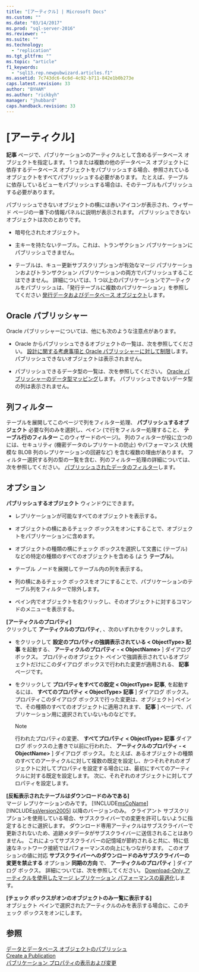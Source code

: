 ```yaml
---
title: "[アーティクル] | Microsoft Docs"
ms.custom: ""
ms.date: "03/14/2017"
ms.prod: "sql-server-2016"
ms.reviewer: ""
ms.suite: ""
ms.technology: 
  - "replication"
ms.tgt_pltfrm: ""
ms.topic: "article"
f1_keywords: 
  - "sql13.rep.newpubwizard.articles.f1"
ms.assetid: 7c743dc6-6c6d-4c92-b711-842e1b0b273e
caps.latest.revision: 33
author: "BYHAM"
ms.author: "rickbyh"
manager: "jhubbard"
caps.handback.revision: 33
---
```

# [アーティクル]
   **記事** ページで、パブリケーションのアーティクルとして含めるデータベース オブジェクトを指定します。 1 つまたは複数の他のデータベース オブジェクトに依存するデータベース オブジェクトをパブリッシュする場合、参照されているオブジェクトをすべてパブリッシュする必要があります。 たとえば、テーブルに依存しているビューをパブリッシュする場合は、そのテーブルもパブリッシュする必要があります。  
  
 パブリッシュできないオブジェクトの横には赤いアイコンが表示され、ウィザード ページの一番下の情報パネルに説明が表示されます。 パブリッシュできないオブジェクトは次のとおりです。  
  
-   暗号化されたオブジェクト。  
  
-   主キーを持たないテーブル。これは、トランザクション パブリケーションにパブリッシュできません。  
  
-   テーブルは、キュー更新サブスクリプションが有効なマージ パブリケーションおよびトランザクション パブリケーションの両方でパブリッシュすることはできません。 詳細については、1 つ以上のパブリケーションでアーティクルをパブリッシュは、「発行テーブルに複数のパブリケーション」を参照してください [発行データおよびデータベース オブジェクト](../../relational-databases/replication/publish/publish-data-and-database-objects.md)します。  
  
## Oracle パブリッシャー  
 Oracle パブリッシャーについては、他にも次のような注意点があります。  
  
-   Oracle からパブリッシュできるオブジェクトの一覧は、次を参照してください。 [設計に関する考慮事項と Oracle パブリッシャーに対して制限](../../relational-databases/replication/non-sql/design-considerations-and-limitations-for-oracle-publishers.md)します。 パブリッシュできないオブジェクトは表示されません。  
  
-   パブリッシュできるデータ型の一覧は、次を参照してください。 [Oracle パブリッシャーのデータ型マッピング](../../relational-databases/replication/non-sql/data-type-mapping-for-oracle-publishers.md)します。 パブリッシュできないデータ型の列は表示されません。  
  
## 列フィルター  
 テーブルを展開してこのページで列をフィルター処理、 **パブリッシュするオブジェクト** 必要な列のみを選択し、ペイン (で行をフィルター処理すること、 **テーブル行のフィルター** このウィザードのページ)。 列のフィルターが役に立つのには、セキュリティ (機密データのレプリケートの防止) やパフォーマンス (大規模な BLOB 列のレプリケーションの回避など) を含む複数の理由があります。 フィルター選択する列の型の一覧を含む、列のフィルター処理の詳細については、次を参照してください。 [パブリッシュされたデータのフィルター](../../relational-databases/replication/publish/filter-published-data.md)します。  
  
## オプション  
  **パブリッシュするオブジェクト** ウィンドウにできます。  
  
-   レプリケーションが可能なすべてのオブジェクトを表示する。  
  
-   オブジェクトの横にあるチェック ボックスをオンにすることで、オブジェクトをパブリケーションに含めます。  
  
-   オブジェクトの種類の横にチェック ボックスを選択して文書に (テーブル) などの特定の種類のすべてのオブジェクトを含める (よう **テーブル**)。  
  
-   テーブル ノードを展開してテーブル内の列を表示する。  
  
-   列の横にあるチェック ボックスをオフにすることで、パブリケーションのテーブル列をフィルターで除外します。  
  
-   ペイン内でオブジェクトを右クリックし、そのオブジェクトに対するコマンドのメニューを表示する。  
  
 **[アーティクルのプロパティ]**  
 クリックして **アーティクルのプロパティ**, 、次のいずれかをクリックします。  
  
-   をクリックして **設定のプロパティの強調表示されている \< ObjectType> 記事** を起動する、 **アーティクルのプロパティ - \< ObjectName>** ] ダイアログ ボックス。 プロパティのオブジェクト ペインで強調表示されているオブジェクトだけにこのダイアログ ボックスで行われた変更が適用される、 **記事** ページです。  
  
-   をクリックして **プロパティをすべての設定 \< ObjectType> 記事**, を起動するには、 **すべてのプロパティ \< ObjectType> 記事** ] ダイアログ ボックス。 プロパティこのダイアログ ボックスで行った変更は、オブジェクト] ペインで、その種類のすべてのオブジェクトに適用されます、 **記事** ] ページで、パブリケーション用に選択されていないものなどです。  
  
    > [!NOTE]  
    >  行われたプロパティの変更、 **すべてプロパティ \< ObjectType> 記事** ダイアログ ボックスの上書きで以前に行われた、 **アーティクルのプロパティ - \< ObjectName>** ] ダイアログ ボックス。 たとえば、あるオブジェクトの種類のすべてのアーティクルに対して複数の既定を設定し、かつそれぞれのオブジェクトに対してプロパティを設定する場合には、最初にすべてのアーティクルに対する既定を設定します。 次に、それぞれのオブジェクトに対してプロパティを設定します。  
  
 **[反転表示されたテーブルはダウンロードのみである]**  
 マージ レプリケーションのみです。 [!INCLUDE[msCoName](../../includes/msconame-md.md)] [!INCLUDE[ssVersion2005](../../includes/ssversion2005-md.md)] 以降のバージョンのみ。 クライアント サブスクリプションを使用している場合、サブスクライバーでの変更を許可しないように指定するときに選択します。 ダウンロード専用アーティクルはサブスクライバーで更新されないため、追跡メタデータがサブスクライバーに送信されることはありません。 これによってサブスクライバーの記憶域が節約されると共に、特に低速なネットワーク接続ではパフォーマンスの向上にもつながります。 このオプションの値に対応 **サブスクライバーへのダウンロードのみサブスクライバーの変更を禁止する** オプション **同期の方向** で、 **アーティクルのプロパティ** ] ダイアログ ボックス。 詳細については、次を参照してください。 [Download-Only アーティクルを使用したマージ レプリケーション パフォーマンスの最適化](../../relational-databases/replication/merge/optimize-merge-replication-performance-with-download-only-articles.md)します。  
  
 **[チェック ボックスがオンのオブジェクトのみ一覧に表示する]**  
 オブジェクト ペインで選択されたアーティクルのみを表示する場合に、このチェック ボックスをオンにします。  
  
## 参照  
 [データとデータベース オブジェクトのパブリッシュ](../../relational-databases/replication/publish/publish-data-and-database-objects.md)   
 [Create a Publication](../../relational-databases/replication/publish/create-a-publication.md)   
 [パブリケーション プロパティの表示および変更](../../relational-databases/replication/publish/view-and-modify-publication-properties.md)  
  
  
